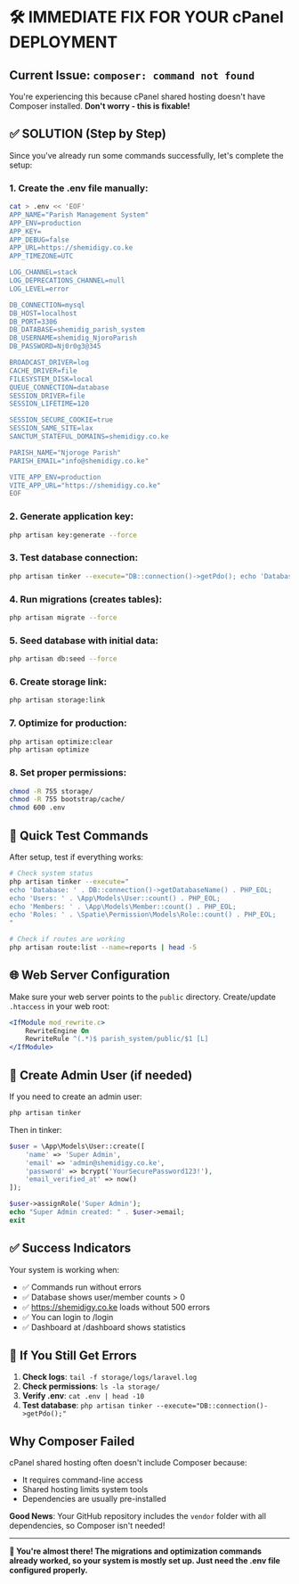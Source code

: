 # 🛠️ IMMEDIATE FIX FOR YOUR cPanel DEPLOYMENT

## Current Issue: `composer: command not found`

You're experiencing this because cPanel shared hosting doesn't have Composer installed. **Don't worry - this is fixable!**

## ✅ SOLUTION (Step by Step)

Since you've already run some commands successfully, let's complete the setup:

### 1. Create the .env file manually:
```bash
cat > .env << 'EOF'
APP_NAME="Parish Management System"
APP_ENV=production
APP_KEY=
APP_DEBUG=false
APP_URL=https://shemidigy.co.ke
APP_TIMEZONE=UTC

LOG_CHANNEL=stack
LOG_DEPRECATIONS_CHANNEL=null
LOG_LEVEL=error

DB_CONNECTION=mysql
DB_HOST=localhost
DB_PORT=3306
DB_DATABASE=shemidig_parish_system
DB_USERNAME=shemidig_NjoroParish
DB_PASSWORD=Nj0r0g3@345

BROADCAST_DRIVER=log
CACHE_DRIVER=file
FILESYSTEM_DISK=local
QUEUE_CONNECTION=database
SESSION_DRIVER=file
SESSION_LIFETIME=120

SESSION_SECURE_COOKIE=true
SESSION_SAME_SITE=lax
SANCTUM_STATEFUL_DOMAINS=shemidigy.co.ke

PARISH_NAME="Njoroge Parish"
PARISH_EMAIL="info@shemidigy.co.ke"

VITE_APP_ENV=production
VITE_APP_URL="https://shemidigy.co.ke"
EOF
```

### 2. Generate application key:
```bash
php artisan key:generate --force
```

### 3. Test database connection:
```bash
php artisan tinker --execute="DB::connection()->getPdo(); echo 'Database connected successfully';"
```

### 4. Run migrations (creates tables):
```bash
php artisan migrate --force
```

### 5. Seed database with initial data:
```bash
php artisan db:seed --force
```

### 6. Create storage link:
```bash
php artisan storage:link
```

### 7. Optimize for production:
```bash
php artisan optimize:clear
php artisan optimize
```

### 8. Set proper permissions:
```bash
chmod -R 755 storage/
chmod -R 755 bootstrap/cache/
chmod 600 .env
```

## 🎯 Quick Test Commands

After setup, test if everything works:

```bash
# Check system status
php artisan tinker --execute="
echo 'Database: ' . DB::connection()->getDatabaseName() . PHP_EOL;
echo 'Users: ' . \App\Models\User::count() . PHP_EOL;
echo 'Members: ' . \App\Models\Member::count() . PHP_EOL;
echo 'Roles: ' . \Spatie\Permission\Models\Role::count() . PHP_EOL;
"

# Check if routes are working
php artisan route:list --name=reports | head -5
```

## 🌐 Web Server Configuration

Make sure your web server points to the `public` directory. Create/update `.htaccess` in your web root:

```apache
<IfModule mod_rewrite.c>
    RewriteEngine On
    RewriteRule ^(.*)$ parish_system/public/$1 [L]
</IfModule>
```

## 🔑 Create Admin User (if needed)

If you need to create an admin user:

```bash
php artisan tinker
```

Then in tinker:
```php
$user = \App\Models\User::create([
    'name' => 'Super Admin',
    'email' => 'admin@shemidigy.co.ke',
    'password' => bcrypt('YourSecurePassword123!'),
    'email_verified_at' => now()
]);

$user->assignRole('Super Admin');
echo "Super Admin created: " . $user->email;
exit
```

## ✅ Success Indicators

Your system is working when:
- ✅ Commands run without errors
- ✅ Database shows user/member counts > 0
- ✅ https://shemidigy.co.ke loads without 500 errors
- ✅ You can login to /login
- ✅ Dashboard at /dashboard shows statistics

## 🚨 If You Still Get Errors

1. **Check logs**: `tail -f storage/logs/laravel.log`
2. **Check permissions**: `ls -la storage/`
3. **Verify .env**: `cat .env | head -10`
4. **Test database**: `php artisan tinker --execute="DB::connection()->getPdo();"`

## Why Composer Failed

cPanel shared hosting often doesn't include Composer because:
- It requires command-line access
- Shared hosting limits system tools
- Dependencies are usually pre-installed

**Good News**: Your GitHub repository includes the `vendor` folder with all dependencies, so Composer isn't needed!

---

**🎉 You're almost there! The migrations and optimization commands already worked, so your system is mostly set up. Just need the .env file configured properly.**